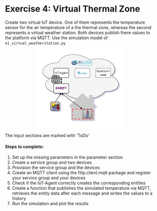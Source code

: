 # Exercise 4: Virtual Thermal Zone

Create two virtual IoT device. One of them represents the temperature
sensor for the air temperature of a the thermal zone, whereas the second
represents a virtual weather station. Both devices publish there values to
the platform via MQTT. Use the simulation model of
`e1_virtual_weatherstation.py`

<p align="center">
  <img src="https://raw.githubusercontent.com/RWTH-EBC/FiLiP/master/tutorials/ngsi_v2/e4_iot_thermal_zone_sensors/tutorials_ngsi_v2-Exercise4.drawio.png" 
alt="Virtual thermal zone"/>
</p>

The input sections are marked with 'ToDo'
#### Steps to complete:
1. Set up the missing parameters in the parameter section
2. Create a service group and two devices
3. Provision the service group and the devices
4. Create an MQTT client using the filip.client.mqtt package and register
   your service group and your devices
5. Check if the IoT-Agent correctly creates the corresponding entities
5. Create a function that publishes the simulated temperature via MQTT,
   retrieves the entity data after each message and writes the values to a
   history
6. Run the simulation and plot the results